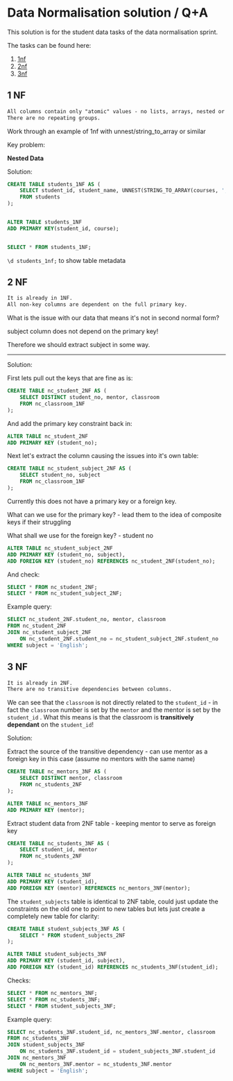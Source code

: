 # Data Normalisation solution / Q+A

This solution is for the student data tasks of the data normalisation sprint.

The tasks can be found here:

1. [1nf](https://l2c.northcoders.com/courses/data-fun/data-normalisation#sectionId=onenf_1,step=intro)
2. [2nf](https://l2c.northcoders.com/courses/data-fun/data-normalisation#sectionId=twonf_1,step=intro)
3. [3nf](https://l2c.northcoders.com/courses/data-fun/data-normalisation#sectionId=threenf_1,step=intro)

## 1 NF

```txt
All columns contain only "atomic" values - no lists, arrays, nested or complex data types
There are no repeating groups.
```

Work through an example of 1nf with unnest/string_to_array or similar

Key problem:

**Nested Data**

Solution:

```sql
CREATE TABLE students_1NF AS (
    SELECT student_id, student_name, UNNEST(STRING_TO_ARRAY(courses, ', ')) AS course, age
    FROM students
);


ALTER TABLE students_1NF
ADD PRIMARY KEY(student_id, course);


SELECT * FROM students_1NF;

```

`\d students_1nf;` to show table metadata

## 2 NF

```txt
It is already in 1NF.
All non-key columns are dependent on the full primary key.
```

What is the issue with our data that means it's not in second normal form?

subject column does not depend on the primary key!

Therefore we should extract subject in some way.

---

Solution:

First lets pull out the keys that are fine as is:

```sql
CREATE TABLE nc_student_2NF AS (
    SELECT DISTINCT student_no, mentor, classroom
    FROM nc_classroom_1NF
);
```

And add the primary key constraint back in:

```sql
ALTER TABLE nc_student_2NF
ADD PRIMARY KEY (student_no);
```

Next let's extract the column causing the issues into it's own table:

```sql
CREATE TABLE nc_student_subject_2NF AS (
    SELECT student_no, subject
    FROM nc_classroom_1NF
);
```

Currently this does not have a primary key or a foreign key.

What can we use for the primary key? - lead them to the idea of composite keys if their struggling

What shall we use for the foreign key? - student no

```sql
ALTER TABLE nc_student_subject_2NF
ADD PRIMARY KEY (student_no, subject),
ADD FOREIGN KEY (student_no) REFERENCES nc_student_2NF(student_no);
```

And check:

```sql
SELECT * FROM nc_student_2NF;
SELECT * FROM nc_student_subject_2NF;
```

Example query:

```sql
SELECT nc_student_2NF.student_no, mentor, classroom
FROM nc_student_2NF
JOIN nc_student_subject_2NF
    ON nc_student_2NF.student_no = nc_student_subject_2NF.student_no
WHERE subject = 'English';
```

## 3 NF

```txt
It is already in 2NF.
There are no transitive dependencies between columns.
```

We can see that the `classroom` is not directly related to the `student_id` - in fact the `classroom` number is set by the `mentor` and the mentor is set by the `student_id` . What this means is that the classroom is **transitively dependant** on the `student_id`!

Solution:

Extract the source of the transitive dependency - can use mentor as a foreign key in this case (assume no mentors with the same name)

```sql
CREATE TABLE nc_mentors_3NF AS (
    SELECT DISTINCT mentor, classroom
    FROM nc_students_2NF
);

ALTER TABLE nc_mentors_3NF
ADD PRIMARY KEY (mentor);
```

Extract student data from 2NF table - keeping mentor to serve as foreign key

```sql
CREATE TABLE nc_students_3NF AS (
    SELECT student_id, mentor
    FROM nc_students_2NF
);

ALTER TABLE nc_students_3NF
ADD PRIMARY KEY (student_id),
ADD FOREIGN KEY (mentor) REFERENCES nc_mentors_3NF(mentor);
```

The `student_subjects` table is identical to 2NF table, could just update the constraints on the old one to point to new tables but lets just create a completely new table for clarity:

```sql
CREATE TABLE student_subjects_3NF AS (
    SELECT * FROM student_subjects_2NF
);

ALTER TABLE student_subjects_3NF
ADD PRIMARY KEY (student_id, subject),
ADD FOREIGN KEY (student_id) REFERENCES nc_students_3NF(student_id);
```

Checks:

```sql
SELECT * FROM nc_mentors_3NF;
SELECT * FROM nc_students_3NF;
SELECT * FROM student_subjects_3NF;
```

Example query:

```sql
SELECT nc_students_3NF.student_id, nc_mentors_3NF.mentor, classroom
FROM nc_students_3NF
JOIN student_subjects_3NF
    ON nc_students_3NF.student_id = student_subjects_3NF.student_id
JOIN nc_mentors_3NF
    ON nc_mentors_3NF.mentor = nc_students_3NF.mentor
WHERE subject = 'English';
```
